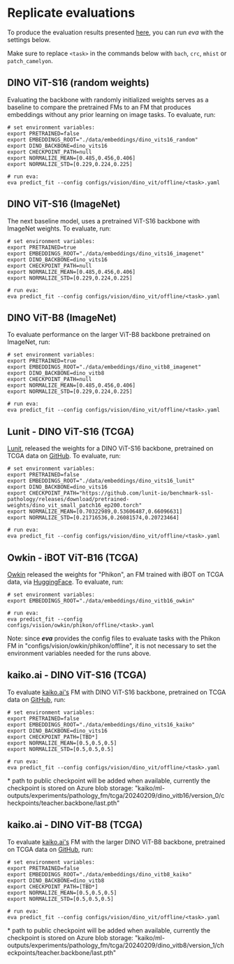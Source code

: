 # Replicate evaluations

To produce the evaluation results presented [here](../index.md), you can run *eva* with the settings below.

Make sure to replace `<task>` in the commands below with `bach`, `crc`, `mhist` or `patch_camelyon`.

## DINO ViT-S16 (random weights)

Evaluating the backbone with randomly initialized weights serves as a baseline to compare the pretrained FMs 
to an FM that produces embeddings without any prior learning on image tasks. To evaluate, run:

```
# set environment variables:
export PRETRAINED=false
export EMBEDDINGS_ROOT="./data/embeddings/dino_vits16_random"
export DINO_BACKBONE=dino_vits16
export CHECKPOINT_PATH=null
export NORMALIZE_MEAN=[0.485,0.456,0.406]
export NORMALIZE_STD=[0.229,0.224,0.225]

# run eva:
eva predict_fit --config configs/vision/dino_vit/offline/<task>.yaml
```

## DINO ViT-S16 (ImageNet)

The next baseline model, uses a pretrained ViT-S16 backbone with ImageNet weights. To evaluate, run:

```
# set environment variables:
export PRETRAINED=true
export EMBEDDINGS_ROOT="./data/embeddings/dino_vits16_imagenet"
export DINO_BACKBONE=dino_vits16
export CHECKPOINT_PATH=null
export NORMALIZE_MEAN=[0.485,0.456,0.406]
export NORMALIZE_STD=[0.229,0.224,0.225]

# run eva:
eva predict_fit --config configs/vision/dino_vit/offline/<task>.yaml
```

## DINO ViT-B8 (ImageNet)

To evaluate performance on the larger ViT-B8 backbone pretrained on ImageNet, run:
```
# set environment variables:
export PRETRAINED=true
export EMBEDDINGS_ROOT="./data/embeddings/dino_vitb8_imagenet"
export DINO_BACKBONE=dino_vitb8
export CHECKPOINT_PATH=null
export NORMALIZE_MEAN=[0.485,0.456,0.406]
export NORMALIZE_STD=[0.229,0.224,0.225]

# run eva:
eva predict_fit --config configs/vision/dino_vit/offline/<task>.yaml
```

## Lunit - DINO ViT-S16 (TCGA)

[Lunit](https://www.lunit.io/en), released the weights for a DINO ViT-S16 backbone, pretrained on TCGA data
on [GitHub](https://github.com/lunit-io/benchmark-ssl-pathology/releases/). To evaluate, run:

```
# set environment variables:
export PRETRAINED=false
export EMBEDDINGS_ROOT="./data/embeddings/dino_vits16_lunit"
export DINO_BACKBONE=dino_vits16
export CHECKPOINT_PATH="https://github.com/lunit-io/benchmark-ssl-pathology/releases/download/pretrained-weights/dino_vit_small_patch16_ep200.torch"
export NORMALIZE_MEAN=[0.70322989,0.53606487,0.66096631]
export NORMALIZE_STD=[0.21716536,0.26081574,0.20723464]

# run eva:
eva predict_fit --config configs/vision/dino_vit/offline/<task>.yaml
```

## Owkin - iBOT ViT-B16 (TCGA)

[Owkin](https://www.owkin.com/) released the weights for "Phikon", an FM trained with iBOT on TCGA data, via
[HuggingFace](https://huggingface.co/owkin/phikon). To evaluate, run:

```
# set environment variables:
export EMBEDDINGS_ROOT="./data/embeddings/dino_vitb16_owkin"

# run eva:
eva predict_fit --config configs/vision/owkin/phikon/offline/<task>.yaml
```

Note: since ***eva*** provides the config files to evaluate tasks with the Phikon FM in 
"configs/vision/owkin/phikon/offline", it is not necessary to set the environment variables needed for
the runs above.

## kaiko.ai - DINO ViT-S16 (TCGA)

To evaluate [kaiko.ai's](https://www.kaiko.ai/) FM with DINO ViT-S16 backbone, pretrained on TCGA data 
on [GitHub](https://github.com/lunit-io/benchmark-ssl-pathology/releases/), run:

```
# set environment variables:
export PRETRAINED=false
export EMBEDDINGS_ROOT="./data/embeddings/dino_vits16_kaiko"
export DINO_BACKBONE=dino_vits16
export CHECKPOINT_PATH=[TBD*]
export NORMALIZE_MEAN=[0.5,0.5,0.5]
export NORMALIZE_STD=[0.5,0.5,0.5]

# run eva:
eva predict_fit --config configs/vision/dino_vit/offline/<task>.yaml
```

\* path to public checkpoint will be added when available, currently the checkpoint is stored on Azure blob storage:
"kaiko/ml-outputs/experiments/pathology_fm/tcga/20240209/dino_vitb16/version_0/checkpoints/teacher.backbone/last.pth"



## kaiko.ai - DINO ViT-B8 (TCGA)

To evaluate [kaiko.ai's](https://www.kaiko.ai/) FM with the larger DINO ViT-B8 backbone, pretrained on TCGA data 
on [GitHub](https://github.com/lunit-io/benchmark-ssl-pathology/releases/), run:

```
# set environment variables:
export PRETRAINED=false
export EMBEDDINGS_ROOT="./data/embeddings/dino_vitb8_kaiko"
export DINO_BACKBONE=dino_vitb8
export CHECKPOINT_PATH=[TBD*]
export NORMALIZE_MEAN=[0.5,0.5,0.5]
export NORMALIZE_STD=[0.5,0.5,0.5]

# run eva:
eva predict_fit --config configs/vision/dino_vit/offline/<task>.yaml
```

\* path to public checkpoint will be added when available, currently the checkpoint is stored on Azure blob storage:
"kaiko/ml-outputs/experiments/pathology_fm/tcga/20240209/dino_vitb8/version_1/checkpoints/teacher.backbone/last.pth"